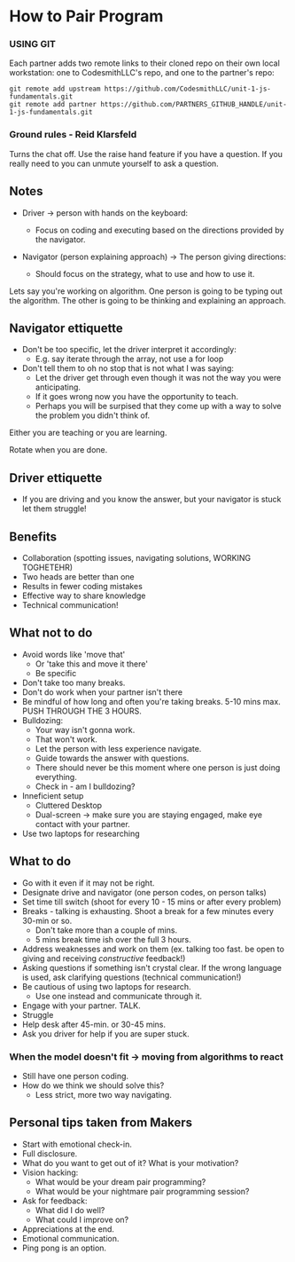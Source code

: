 # How to Pair Program

### USING GIT

Each partner adds two remote links to their cloned repo on their own local workstation: one to CodesmithLLC's repo, and one to the partner's repo:

```
git remote add upstream https://github.com/CodesmithLLC/unit-1-js-fundamentals.git
git remote add partner https://github.com/PARTNERS_GITHUB_HANDLE/unit-1-js-fundamentals.git
```

### Ground rules - Reid Klarsfeld
Turns the chat off.
Use the raise hand feature if you have a question.
If you really need to you can unmute yourself to ask a question.

## Notes

- Driver -> person with hands on the keyboard:
  - Focus on coding and executing based on the directions provided by the navigator.

- Navigator (person explaining approach) -> The person giving directions:
  - Should focus on the strategy, what to use and how to use it.

Lets say you're working on algorithm. One person is going to be typing out the algorithm. The other is going to be thinking and explaining an approach.

## Navigator ettiquette

- Don't be too specific, let the driver interpret it accordingly:
  - E.g. say iterate through the array, not use a for loop
- Don't tell them to oh no stop that is not what I was saying:
  - Let the driver get through even though it was not the way you were anticipating.
  - If it goes wrong now you have the opportunity to teach.
  - Perhaps you will be surpised that they come up with a way to solve the problem you didn't think of.

Either you are teaching or you are learning.

Rotate when you are done.

## Driver ettiquette

- If you are driving and you know the answer, but your navigator is stuck let them struggle!

## Benefits

- Collaboration (spotting issues, navigating solutions, WORKING TOGHETEHR)
- Two heads are better than one
- Results in fewer coding mistakes
- Effective way to share knowledge
- Technical communication!

## What not to do
- Avoid words like 'move that'
  - Or 'take this and move it there'
  - Be specific
- Don't take too many breaks.
- Don't do work when your partner isn't there
- Be mindful of how long and often you're taking breaks. 5-10 mins max. PUSH THROUGH THE 3 HOURS.
- Bulldozing:
  - Your way isn't gonna work.
  - That won't work.
  - Let the person with less experience navigate.
  - Guide towards the answer with questions.
  - There should never be this moment where one person is just doing everything.
  - Check in - am I bulldozing?
- Inneficient setup
  - Cluttered Desktop
  - Dual-screen -> make sure you are staying engaged, make eye contact with your partner.
- Use two laptops for researching

## What to do

- Go with it even if it may not be right.
- Designate drive and navigator (one person codes, on person talks)
- Set time till switch (shoot for every 10 - 15 mins or after every problem)
- Breaks - talking is exhausting. Shoot a break for a few minutes every 30-min or so.
  - Don't take more than a couple of mins.
  - 5 mins break time ish over the full 3 hours.
- Address weaknesses and work on them (ex. talking too fast. be open to giving and receiving *constructive* feedback!)
- Asking questions if something isn't crystal clear. If the wrong language is used, ask clarifying questions (technical communication!)
- Be cautious of using two laptops for research.
  - Use one instead and communicate through it.
- Engage with your partner. TALK.
- Struggle
- Help desk after 45-min. or 30-45 mins.
- Ask you driver for help if you are super stuck.

### When the model doesn't fit -> moving from algorithms to react

- Still have one person coding.
- How do we think we should solve this?
  - Less strict, more two way navigating.

## Personal tips taken from Makers

- Start with emotional check-in.
- Full disclosure.
- What do you want to get out of it? What is your motivation?
- Vision hacking:
  - What would be your dream pair programming?
  - What would be your nightmare pair programming session?
- Ask for feedback:
  - What did I do well?
  - What could I improve on?
- Appreciations at the end.
- Emotional communication.
- Ping pong is an option.